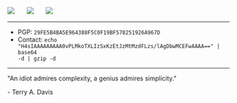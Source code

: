 
<p align="left">
<img src="https://skillicons.dev/icons?i=rust,c,python,nim" />
&nbsp;&nbsp;&nbsp;&nbsp;&nbsp;&nbsp;<img src="https://skillicons.dev/icons?i=flask,django,selenium,docker" />
&nbsp;&nbsp;&nbsp;&nbsp;&nbsp;&nbsp;<img src="https://skillicons.dev/icons?i=linux,raspberrypi,arduino" />
</p>

---

- <span>PGP: <code>29FE5B4BA5E964388F5C0F19BF578251926A967D</code></span>
- <span>Contact: <code>echo "H4sIAAAAAAAAA0vPLMkoTXLIzSxKzEtJzMtMzdFLzs/lAgDbwMCEFwAAAA==" | base64 -d | gzip -d</code></span>

---

<div>
"An idiot admires complexity, a genius admires simplicity."

  \- Terry A. Davis
</div>
